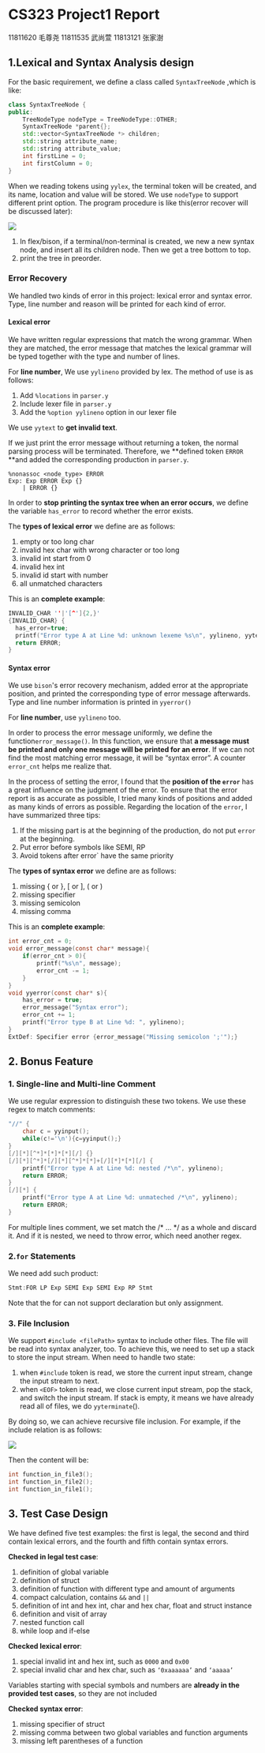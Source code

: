 # CS323 Project1 Report

11811620 毛尊尧 11811535 武尚萱 11813121 张家澍

## 1.Lexical and Syntax Analysis design

For the basic requirement, we define a class called `SyntaxTreeNode` ,which is like:

```c++
class SyntaxTreeNode {
public:
    TreeNodeType nodeType = TreeNodeType::OTHER;
    SyntaxTreeNode *parent{};
    std::vector<SyntaxTreeNode *> children;
    std::string attribute_name;
    std::string attribute_value;
    int firstLine = 0;
    int firstColumn = 0;
}
```

When we reading tokens using `yylex`, the terminal token will be created, and its name, location and value will be stored. We use `nodeType`  to support different print option.  The program procedure is like this(error recover will be discussed later):

![](program_diagram.png)

1. In flex/bison, if a terminal/non-terminal is created, we new a new syntax node, and insert all its children node. Then we get a tree bottom to top.
2. print the tree in preorder.

### Error Recovery

We handled two kinds of error in this project: lexical error and syntax error. Type, line number and reason will be printed for each kind of error.

#### Lexical error

We have written regular expressions that match the wrong grammar. When they are matched, the error message that matches the lexical grammar will be typed together with the type and number of lines. 

For **line number**, We use `yylineno` provided by lex. The method of use is as follows:

1. Add `%locations` in `parser.y`
2. Include lexer file in `parser.y`
3. Add the `%option yylineno` option in our lexer file

We use `yytext` to **get invalid text**.

If we just print the error message without returning a token, the normal parsing process will be terminated. Therefore, we **defined token `ERROR` **and added the corresponding production in `parser.y`.

```
%nonassoc <node_type> ERROR
Exp: Exp ERROR Exp {}
    | ERROR {}
```

In order to **stop printing the syntax tree when an error occurs**, we define the variable `has_error` to record whether the error exists. 

The **types of lexical  error** we define are as follows:

1. empty or too long char
2. invalid hex char with wrong character or too long
3. invalid int start from 0
4. invalid hex int
5. invalid id start with number
6. all unmatched characters

This is an **complete example**:

```c
INVALID_CHAR ''|'[^']{2,}'
{INVALID_CHAR} {
  has_error=true;
  printf("Error type A at Line %d: unknown lexeme %s\n", yylineno, yytext);
  return ERROR;
}
```

#### Syntax error

We use `bison`'s error recovery mechanism, added error at the appropriate position, and printed the corresponding type of error message afterwards. Type and line number information is printed in `yyerror()`

For **line number**, use `yylineno` too.

In order to process the error message uniformly, we define the function`error_message()`. In this function, we ensure that **a message must be printed and only one message will be printed for an error**. If we can not find the most matching error message, it will be “syntax error”. A counter `error_cnt` helps me realize that.

In the process of setting the error, I found that the **position of the `error`** has a great influence on the judgment of the error. To ensure that the error report is as accurate as possible, I tried many kinds of positions and added as many kinds of errors as possible. Regarding the location of the `error`, I have summarized three tips:

1. If the missing part is at the beginning of the production, do not put `error` at the beginning.
2. Put error before symbols like SEMI, RP
3. Avoid tokens after error` have the same priority

The **types of syntax error** we define are as follows:

1. missing { or }, [ or ], ( or )
2. missing specifier
3. missing semicolon
4. missing comma

This is an **complete example**:

```c
int error_cnt = 0;
void error_message(const char* message){
    if(error_cnt > 0){
        printf("%s\n", message);
        error_cnt -= 1;
    }
}
void yyerror(const char* s){
    has_error = true;
    error_message("Syntax error");
    error_cnt += 1;
    printf("Error type B at Line %d: ", yylineno);
}
ExtDef: Specifier error {error_message("Missing semicolon ';'");}
```

## 2. Bonus Feature

### 1. Single-line and Multi-line Comment

We use regular expression to distinguish these two tokens. We use these regex to match comments:

```c++
"//" {
    char c = yyinput();
    while(c!='\n'){c=yyinput();}
}
[/][*][^*]*[*]*[*][/] {}
[/][*][^*]*[/][*][^*]*[*]+[/][*]*[*][/] {  
	printf("Error type A at Line %d: nested /*\n", yylineno);
	return ERROR;
}
[/][*] {   
 	printf("Error type A at Line %d: unmateched /*\n", yylineno);
	return ERROR; 
}
```

For multiple lines comment, we set match the /* ... */ as a whole and discard it. And if it is nested, we need to throw error, which need another regex.

### 2.`for` Statements

We need add such product:

```c++
Stmt:FOR LP Exp SEMI Exp SEMI Exp RP Stmt
```

Note that the for can not support declaration but only assignment.

### 3. File Inclusion

We support `#include <filePath>` syntax to include other files. The file will be read into syntax analyzer, too. To achieve this, we need to set up a stack to store the input stream. When need to handle two state:

1. when `#include` token is read, we store the  current input stream, change the input stream to next.
2. when `<EOF>` token is read, we close current input stream, pop the stack, and switch the input stream. If stack is empty, it means we have already read all of files, we do `yyterminate`().

By doing so, we can achieve recursive file inclusion. For example, if the include relation is as follows:

![](include_diagram.png)

Then the content will be:

```cpp
int function_in_file3();
int function_in_file2();
int function_in_file1();
```

## 3. Test Case Design

We have defined five test examples: the first is legal, the second and third contain lexical errors, and the fourth and fifth contain syntax errors.

**Checked in legal test case**:

1. definition of global variable
2. definition of struct
3. definition of function with different type and amount of arguments
4. compact calculation, contains `&&` and `||`
5. definition of int and hex int, char and hex char, float and struct instance
6. definition and visit of array
7. nested function call
8. while loop and if-else

**Checked lexical error**:

1. special invalid int and hex int, such as `0000` and `0x00`
2. special invalid char and hex char, such as `‘0xaaaaaa’` and `‘aaaaa’`

Variables starting with special symbols and numbers are **already in the provided test cases**, so they are not included

**Checked syntax error**:

1. missing specifier of struct
2. missing comma between two global variables and function arguments
4. missing left parentheses of a function